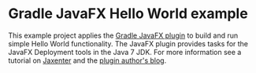# Gradle JavaFX Hello World example

This example project applies the [Gradle JavaFX plugin](https://bitbucket.org/shemnon/javafx-gradle/) to build and run simple Hello World functionality. The JavaFX plugin provides tasks for the JavaFX Deployment tools in the Java 7 JDK. For more information see a tutorial on [Jaxenter](http://jaxenter.com/tutorial-a-guide-to-the-gradle-javafx-plugin-46270.html) and the [plugin author's blog](http://speling.shemnon.com/blog/2013/05/18/javafx-gradle-plugin-0-dot-3-0-released/).